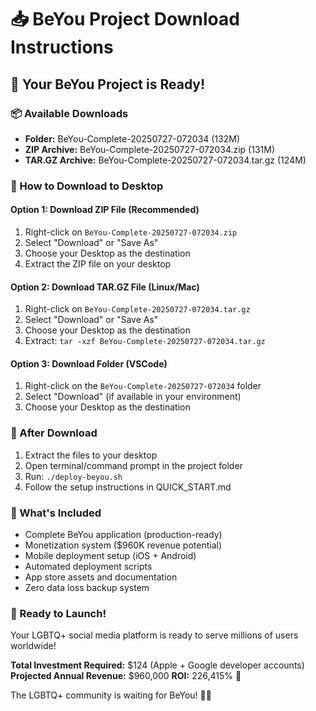 # 📥 BeYou Project Download Instructions

## 🎉 Your BeYou Project is Ready!

### 📦 Available Downloads
- **Folder:** BeYou-Complete-20250727-072034 (132M)
- **ZIP Archive:** BeYou-Complete-20250727-072034.zip (131M)
- **TAR.GZ Archive:** BeYou-Complete-20250727-072034.tar.gz (124M)

### 💾 How to Download to Desktop

#### Option 1: Download ZIP File (Recommended)
1. Right-click on `BeYou-Complete-20250727-072034.zip`
2. Select "Download" or "Save As"
3. Choose your Desktop as the destination
4. Extract the ZIP file on your desktop

#### Option 2: Download TAR.GZ File (Linux/Mac)
1. Right-click on `BeYou-Complete-20250727-072034.tar.gz`
2. Select "Download" or "Save As"
3. Choose your Desktop as the destination
4. Extract: `tar -xzf BeYou-Complete-20250727-072034.tar.gz`

#### Option 3: Download Folder (VSCode)
1. Right-click on the `BeYou-Complete-20250727-072034` folder
2. Select "Download" (if available in your environment)
3. Choose your Desktop as the destination

### 🚀 After Download
1. Extract the files to your desktop
2. Open terminal/command prompt in the project folder
3. Run: `./deploy-beyou.sh`
4. Follow the setup instructions in QUICK_START.md

### 📁 What's Included
- Complete BeYou application (production-ready)
- Monetization system ($960K revenue potential)
- Mobile deployment setup (iOS + Android)
- Automated deployment scripts
- App store assets and documentation
- Zero data loss backup system

### 🌈 Ready to Launch!
Your LGBTQ+ social media platform is ready to serve millions of users worldwide!

**Total Investment Required:** $124 (Apple + Google developer accounts)
**Projected Annual Revenue:** $960,000
**ROI:** 226,415% 🚀

The LGBTQ+ community is waiting for BeYou! 🌈✨
